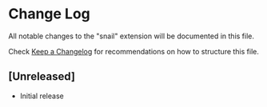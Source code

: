 # Change Log

All notable changes to the "snail" extension will be documented in this file.

Check [Keep a Changelog](http://keepachangelog.com/) for recommendations on how to structure this file.

## [Unreleased]

- Initial release